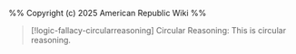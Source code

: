%%
Copyright (c) 2025 American Republic Wiki
%%
>[!logic-fallacy-circularreasoning] Circular Reasoning: This is circular reasoning.
